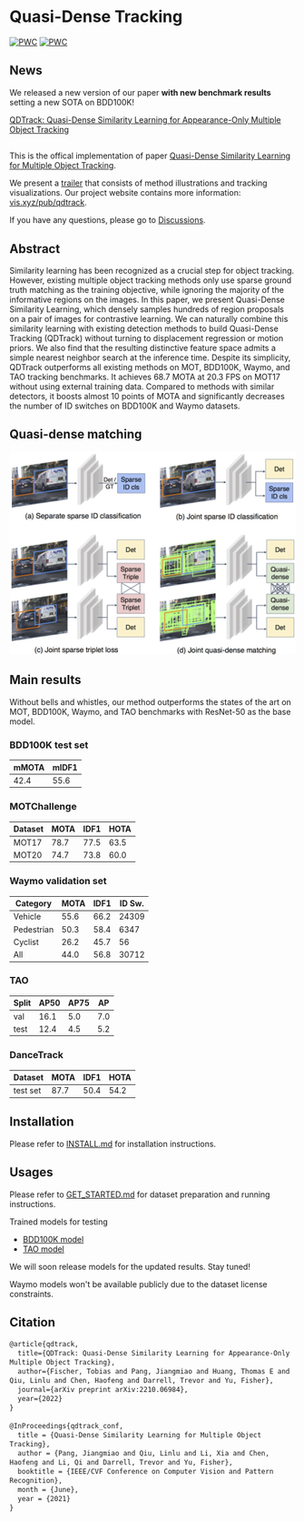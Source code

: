 # Quasi-Dense Tracking

[![PWC](https://img.shields.io/endpoint.svg?url=https://paperswithcode.com/badge/quasi-dense-instance-similarity-learning/multiple-object-tracking-on-bdd100k)](https://paperswithcode.com/sota/multiple-object-tracking-on-bdd100k?p=quasi-dense-instance-similarity-learning)
[![PWC](https://img.shields.io/endpoint.svg?url=https://paperswithcode.com/badge/quasi-dense-instance-similarity-learning/multiple-object-tracking-on-waymo-open)](https://paperswithcode.com/sota/multiple-object-tracking-on-waymo-open?p=quasi-dense-instance-similarity-learning)

## News
We released a new version of our paper **with new benchmark results** setting a new SOTA on BDD100K!

[QDTrack: Quasi-Dense Similarity Learning for Appearance-Only Multiple Object Tracking](https://arxiv.org/abs/2210.06984)

##
This is the offical implementation of paper [Quasi-Dense Similarity Learning for Multiple Object Tracking](https://arxiv.org/abs/2006.06664).

We present a [trailer](https://youtu.be/o8HRJAOZidc) that consists of method illustrations and tracking visualizations. Our project website contains more information: [vis.xyz/pub/qdtrack](https://www.vis.xyz/pub/qdtrack/).

If you have any questions, please go to [Discussions](https://github.com/SysCV/qdtrack/discussions).

## Abstract

Similarity learning has been recognized as a crucial step for object tracking. However, existing multiple object tracking methods only use sparse ground truth matching as the training objective, while ignoring the majority of the informative regions on the images. In this paper, we present Quasi-Dense Similarity Learning, which densely samples hundreds of region proposals on a pair of images for contrastive learning. We can naturally combine this similarity learning with existing detection methods to build Quasi-Dense Tracking (QDTrack) without turning to displacement regression or motion priors. We also find that the resulting distinctive feature space admits a simple nearest neighbor search at the inference time. Despite its simplicity, QDTrack outperforms all existing methods on MOT, BDD100K, Waymo, and TAO tracking benchmarks. It achieves 68.7 MOTA at 20.3 FPS on MOT17 without using external training data. Compared to methods with similar detectors, it boosts almost 10 points of MOTA and significantly decreases the number of ID switches on BDD100K and Waymo datasets.


## Quasi-dense matching
<img src="figures/teaser.png" width="600">

## Main results
Without bells and whistles, our method outperforms the states of the art on MOT, BDD100K, Waymo, and TAO benchmarks with ResNet-50 as the base model.


### BDD100K test set

| mMOTA | mIDF1  | 
|-------|--------|
| 42.4  |  55.6  | 

### MOTChallenge

| Dataset | MOTA | IDF1  | HOTA |
|-------|--------|--------| ----|
| MOT17 | 78.7 | 77.5 | 63.5 |
| MOT20 | 74.7 | 73.8 | 60.0 |

### Waymo validation set

| Category   | MOTA | IDF1 | ID Sw. |
|------------|------|------|--------|
| Vehicle    | 55.6 | 66.2 | 24309  | 
| Pedestrian | 50.3 | 58.4 | 6347   |
| Cyclist    | 26.2 | 45.7 | 56     | 
| All        | 44.0 | 56.8 | 30712  | 

### TAO

| Split   | AP50 | AP75 | AP | 
|---------|------|------|----|
| val     | 16.1 | 5.0  | 7.0|
| test    | 12.4 | 4.5  | 5.2|


### DanceTrack

| Dataset | MOTA | IDF1  | HOTA |
|-------|--------|--------| ----|
| test set | 87.7 | 50.4 | 54.2 |

## Installation

Please refer to [INSTALL.md](docs/INSTALL.md) for installation instructions.


## Usages
Please refer to [GET_STARTED.md](docs/GET_STARTED.md) for dataset preparation and running instructions.

Trained models for testing

- [BDD100K model](https://drive.google.com/file/d/1YNAQgd8rMqqEG-fRj3VWlO4G5kdwJbxz/view?usp=sharing)
- [TAO model](https://drive.google.com/file/d/1JtZ9UA0-b9LDor1NHtk8A-g83X7-T89X/view?usp=sharing)

We will soon release models for the updated results. Stay tuned!

Waymo models won't be available publicly due to the dataset license constraints.


## Citation

```
@article{qdtrack,
  title={QDTrack: Quasi-Dense Similarity Learning for Appearance-Only Multiple Object Tracking},
  author={Fischer, Tobias and Pang, Jiangmiao and Huang, Thomas E and Qiu, Linlu and Chen, Haofeng and Darrell, Trevor and Yu, Fisher},
  journal={arXiv preprint arXiv:2210.06984},
  year={2022}
}

@InProceedings{qdtrack_conf,
  title = {Quasi-Dense Similarity Learning for Multiple Object Tracking},
  author = {Pang, Jiangmiao and Qiu, Linlu and Li, Xia and Chen, Haofeng and Li, Qi and Darrell, Trevor and Yu, Fisher},
  booktitle = {IEEE/CVF Conference on Computer Vision and Pattern Recognition},
  month = {June},
  year = {2021}
}
```
